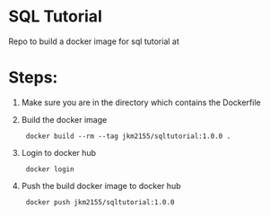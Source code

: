 # SQL Tutorial
  Repo to build a docker image for sql tutorial at ``` ``` 

# Steps:
1. Make sure you are in the directory which contains the Dockerfile
2. Build the docker image
    
        docker build --rm --tag jkm2155/sqltutorial:1.0.0 .
3. Login to docker hub
        
        docker login
4. Push the build docker image to docker hub
        
        docker push jkm2155/sqltutorial:1.0.0
                    

